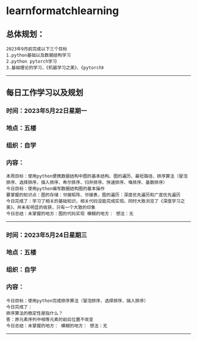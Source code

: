 # learnformatchlearning
## 总体规划：
    2023年9月前完成以下三个目标
    1.python基础以及数据结构学习
    2.python pytorch学习
    3.基础理论的学习，《机器学习之美》、《pytorch》
---

## 每日工作学习以及规划
### 时间：2023年5月22日星期一
### 地点：五楼
### 组织：自学
### 内容：
    本周目标：使用python便携数据结构中图的基本结构、图的遍历、最短路径、排序算法（冒泡排序、选择排序、插入排序、希尔排序、归并排序、快速排序、堆排序、基数排序）
    今日目标：使用python编写数据结构图的基本操作
    要掌握的知识点：图的存储：邻接矩阵、邻接表，图的遍历：深度优先遍历和广度优先遍历
    今日完成了：学习了相关的基础知识，相关代码没能完成实现。同时大致浏览了《深度学习之美》，并未有明显的收获，只有一个大致的印象
    今日总结：未掌握的地方：图的代码实现 模糊的地方： 想法：无
---
### 时间：2023年5月24日星期三
### 地点：五楼
### 组织：自学
### 内容：
    
    今日目标：使用python完成排序算法（冒泡排序、选择排序、插入排序）
    今日完成了：
    排序算法的稳定性是指什么？
    答：原元素序列中相等元素的前后位置不改变
    今日总结：未掌握的地方： 模糊的地方： 想法：无
---